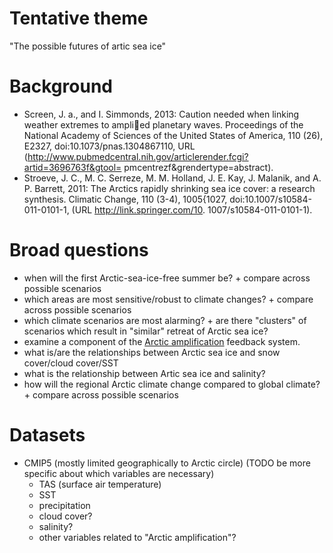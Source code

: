 Tentative theme
======
"The possible futures of artic sea ice"

Background
=======
+ Screen, J. a., and I. Simmonds, 2013: Caution needed when linking weather extremes
to amplied planetary waves. Proceedings of the National Academy of Sciences
of the United States of America, 110 (26), E2327, doi:10.1073/pnas.1304867110,
URL (http://www.pubmedcentral.nih.gov/articlerender.fcgi?artid=3696763f&gtool=
pmcentrezf&grendertype=abstract).
+ Stroeve, J. C., M. C. Serreze, M. M. Holland, J. E. Kay, J. Malanik, and A. P. Barrett,
2011: The Arctics rapidly shrinking sea ice cover: a research synthesis. Climatic Change,
110 (3-4), 1005{1027, doi:10.1007/s10584-011-0101-1, (URL http://link.springer.com/10.
1007/s10584-011-0101-1).

Broad questions
=======
+ when will the first Arctic-sea-ice-free summer be?
      + compare across possible scenarios
+ which areas are most sensitive/robust to climate changes?
      + compare across possible scenarios
+ which climate scenarios are most alarming?
      + are there "clusters" of scenarios which result in "similar" retreat of Arctic sea ice?
+ examine a component of the [Arctic amplification](https://en.wikipedia.org/wiki/Polar_amplification) feedback system.
+ what is/are the relationships between Arctic sea ice and snow cover/cloud cover/SST
+ what is the relationship between Artic sea ice and salinity?
+ how will the regional Arctic climate change compared to global climate?
      + compare across possible scenarios

Datasets
=======

+ CMIP5 (mostly limited geographically to Arctic circle) (TODO be more specific about which variables are necessary)
   + TAS (surface air temperature)
   + SST
   + precipitation
   + cloud cover?
   + salinity?
   + other variables related to "Arctic amplification"?

